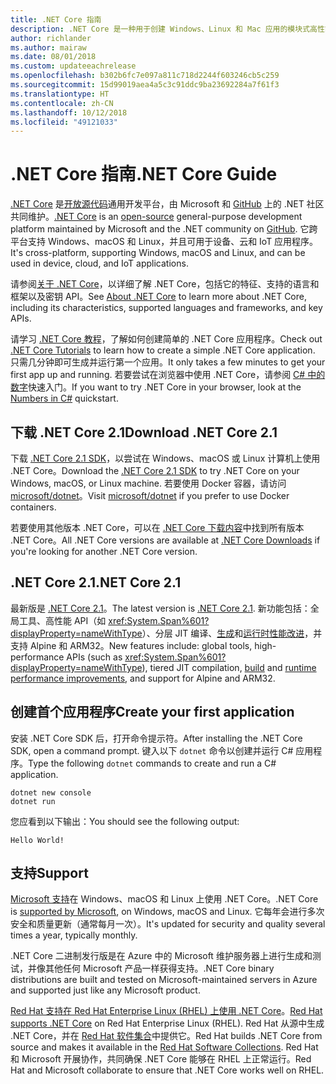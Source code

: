 ```yaml
---
title: .NET Core 指南
description: .NET Core 是一种用于创建 Windows、Linux 和 Mac 应用的模块式高性能的 .NET 实现。 了解 .NET Core 以开始使用。
author: richlander
ms.author: mairaw
ms.date: 08/01/2018
ms.custom: updateeachrelease
ms.openlocfilehash: b302b6fc7e097a811c718d2244f603246cb5c259
ms.sourcegitcommit: 15d99019aea4a5c3c91ddc9ba23692284a7f61f3
ms.translationtype: HT
ms.contentlocale: zh-CN
ms.lasthandoff: 10/12/2018
ms.locfileid: "49121033"
---
```

# <a name="net-core-guide"></a><span data-ttu-id="bb525-104">.NET Core 指南</span><span class="sxs-lookup"><span data-stu-id="bb525-104">.NET Core Guide</span></span>

<span data-ttu-id="bb525-105">[.NET Core](about.md) 是[开放源代码](https://github.com/dotnet/coreclr/blob/master/LICENSE.TXT)通用开发平台，由 Microsoft 和 [GitHub](https://github.com/dotnet/core) 上的 .NET 社区共同维护。</span><span class="sxs-lookup"><span data-stu-id="bb525-105">[.NET Core](about.md) is an [open-source](https://github.com/dotnet/coreclr/blob/master/LICENSE.TXT) general-purpose development platform maintained by Microsoft and the .NET community on [GitHub](https://github.com/dotnet/core).</span></span> <span data-ttu-id="bb525-106">它跨平台支持 Windows、macOS 和 Linux，并且可用于设备、云和 IoT 应用程序。</span><span class="sxs-lookup"><span data-stu-id="bb525-106">It's cross-platform, supporting Windows, macOS and Linux, and can be used in device, cloud, and IoT applications.</span></span>

<span data-ttu-id="bb525-107">请参阅[关于 .NET Core](about.md)，以详细了解 .NET Core，包括它的特征、支持的语言和框架以及密钥 API。</span><span class="sxs-lookup"><span data-stu-id="bb525-107">See [About .NET Core](about.md) to learn more about .NET Core, including its characteristics, supported languages and frameworks, and key APIs.</span></span>

<span data-ttu-id="bb525-108">请学习 [.NET Core 教程](tutorials/index.md)，了解如何创建简单的 .NET Core 应用程序。</span><span class="sxs-lookup"><span data-stu-id="bb525-108">Check out [.NET Core Tutorials](tutorials/index.md) to learn how to create a simple .NET Core application.</span></span> <span data-ttu-id="bb525-109">只需几分钟即可生成并运行第一个应用。</span><span class="sxs-lookup"><span data-stu-id="bb525-109">It only takes a few minutes to get your first app up and running.</span></span> <span data-ttu-id="bb525-110">若要尝试在浏览器中使用 .NET Core，请参阅 [C# 中的数字](https://docs.microsoft.com/dotnet/csharp/quick-starts/numbers-in-csharp)快速入门。</span><span class="sxs-lookup"><span data-stu-id="bb525-110">If you want to try .NET Core in your browser, look at the [Numbers in C#](https://docs.microsoft.com/dotnet/csharp/quick-starts/numbers-in-csharp) quickstart.</span></span>

## <a name="download-net-core-21"></a><span data-ttu-id="bb525-111">下载 .NET Core 2.1</span><span class="sxs-lookup"><span data-stu-id="bb525-111">Download .NET Core 2.1</span></span>

<span data-ttu-id="bb525-112">下载 [.NET Core 2.1 SDK](https://www.microsoft.com/net/download)，以尝试在 Windows、macOS 或 Linux 计算机上使用 .NET Core。</span><span class="sxs-lookup"><span data-stu-id="bb525-112">Download the [.NET Core  2.1 SDK](https://www.microsoft.com/net/download) to try .NET Core on your Windows, macOS, or Linux machine.</span></span> <span data-ttu-id="bb525-113">若要使用 Docker 容器，请访问 [microsoft/dotnet](https://hub.docker.com/r/microsoft/dotnet/)。</span><span class="sxs-lookup"><span data-stu-id="bb525-113">Visit [microsoft/dotnet](https://hub.docker.com/r/microsoft/dotnet/) if you prefer to use Docker containers.</span></span>

<span data-ttu-id="bb525-114">若要使用其他版本 .NET Core，可以在 [.NET Core 下载内容](https://www.microsoft.com/net/download/archives)中找到所有版本 .NET Core。</span><span class="sxs-lookup"><span data-stu-id="bb525-114">All .NET Core versions are available at [.NET Core Downloads](https://www.microsoft.com/net/download/archives) if you're looking for another .NET Core version.</span></span>

## <a name="net-core-21"></a><span data-ttu-id="bb525-115">.NET Core 2.1</span><span class="sxs-lookup"><span data-stu-id="bb525-115">.NET Core 2.1</span></span>

<span data-ttu-id="bb525-116">最新版是 [.NET Core 2.1](whats-new/dotnet-core-2-1.md)。</span><span class="sxs-lookup"><span data-stu-id="bb525-116">The latest version is [.NET Core 2.1](whats-new/dotnet-core-2-1.md).</span></span> <span data-ttu-id="bb525-117">新功能包括：全局工具、高性能 API（如 <xref:System.Span%601?displayProperty=nameWithType>）、分层 JIT 编译、[生成](https://blogs.msdn.microsoft.com/dotnet/2018/05/30/announcing-net-core-2-1/)和[运行时性能改进](https://blogs.msdn.microsoft.com/dotnet/2018/04/18/performance-improvements-in-net-core-2-1/)，并支持 Alpine 和 ARM32。</span><span class="sxs-lookup"><span data-stu-id="bb525-117">New features include: global tools, high-performance APIs (such as <xref:System.Span%601?displayProperty=nameWithType>), tiered JIT compilation, [build](https://blogs.msdn.microsoft.com/dotnet/2018/05/30/announcing-net-core-2-1/) and [runtime performance improvements](https://blogs.msdn.microsoft.com/dotnet/2018/04/18/performance-improvements-in-net-core-2-1/), and support for Alpine and ARM32.</span></span>

## <a name="create-your-first-application"></a><span data-ttu-id="bb525-118">创建首个应用程序</span><span class="sxs-lookup"><span data-stu-id="bb525-118">Create your first application</span></span>

<span data-ttu-id="bb525-119">安装 .NET Core SDK 后，打开命令提示符。</span><span class="sxs-lookup"><span data-stu-id="bb525-119">After installing the .NET Core SDK, open a command prompt.</span></span> <span data-ttu-id="bb525-120">键入以下 `dotnet` 命令以创建并运行 C# 应用程序。</span><span class="sxs-lookup"><span data-stu-id="bb525-120">Type the following `dotnet` commands to create and run a C# application.</span></span>

```console
dotnet new console
dotnet run
```

<span data-ttu-id="bb525-121">您应看到以下输出：</span><span class="sxs-lookup"><span data-stu-id="bb525-121">You should see the following output:</span></span>

```console
Hello World!
```

## <a name="support"></a><span data-ttu-id="bb525-122">支持</span><span class="sxs-lookup"><span data-stu-id="bb525-122">Support</span></span>

<span data-ttu-id="bb525-123">[Microsoft 支持](https://www.microsoft.com/net/support/policy)在 Windows、macOS 和 Linux 上使用 .NET Core。</span><span class="sxs-lookup"><span data-stu-id="bb525-123">.NET Core is [supported by Microsoft](https://www.microsoft.com/net/support/policy), on Windows, macOS and Linux.</span></span> <span data-ttu-id="bb525-124">它每年会进行多次安全和质量更新（通常每月一次）。</span><span class="sxs-lookup"><span data-stu-id="bb525-124">It's updated for security and quality several times a year, typically monthly.</span></span>

<span data-ttu-id="bb525-125">.NET Core 二进制发行版是在 Azure 中的 Microsoft 维护服务器上进行生成和测试，并像其他任何 Microsoft 产品一样获得支持。</span><span class="sxs-lookup"><span data-stu-id="bb525-125">.NET Core binary distributions are built and tested on Microsoft-maintained servers in Azure and supported just like any Microsoft product.</span></span>

<span data-ttu-id="bb525-126">[Red Hat 支持在 Red Hat Enterprise Linux (RHEL) 上使用 .NET Core](http://redhatloves.net/)。</span><span class="sxs-lookup"><span data-stu-id="bb525-126">[Red Hat supports .NET Core](http://redhatloves.net/) on Red Hat Enterprise Linux (RHEL).</span></span> <span data-ttu-id="bb525-127">Red Hat 从源中生成 .NET Core，并在 [Red Hat 软件集合](https://developers.redhat.com/products/softwarecollections/overview/)中提供它。</span><span class="sxs-lookup"><span data-stu-id="bb525-127">Red Hat builds .NET Core from source and makes it available in the [Red Hat Software Collections](https://developers.redhat.com/products/softwarecollections/overview/).</span></span> <span data-ttu-id="bb525-128">Red Hat 和 Microsoft 开展协作，共同确保 .NET Core 能够在 RHEL 上正常运行。</span><span class="sxs-lookup"><span data-stu-id="bb525-128">Red Hat and Microsoft collaborate to ensure that .NET Core works well on RHEL.</span></span>
